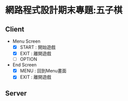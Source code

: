 # 網路程式設計期末專題:五子棋  
## Client  
* Menu Screen  
  - [x] START : 開始遊戲
  - [x] EXIT : 離開遊戲
  - [ ] OPTION
* End Screen
  - [x] MENU : 回到Menu畫面
  - [x] EXIT : 離開遊戲
  
## Server
